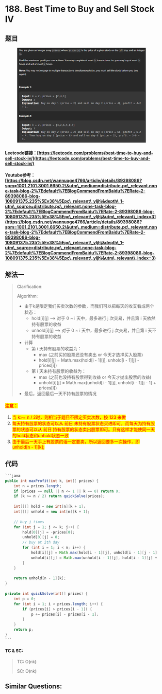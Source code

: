 # 188. Best Time to Buy and Sell Stock IV

## 题目

<figure><img src="../../.gitbook/assets/image (12).png" alt=""><figcaption></figcaption></figure>

#### Leetcode链接：[https://leetcode.com/problems/best-time-to-buy-and-sell-stock-iv/](https://leetcode.com/problems/best-time-to-buy-and-sell-stock-iv/)

#### Youtube参考：[https://blog.csdn.net/wannuoge4766/article/details/89398086?spm=1001.2101.3001.6650.2\&utm\_medium=distribute.pc\_relevant.none-task-blog-2%7Edefault%7EBlogCommendFromBaidu%7ERate-2-89398086-blog-108091375.235%5Ev38%5Epc\_relevant\_yljh\&depth\_1-utm\_source=distribute.pc\_relevant.none-task-blog-2%7Edefault%7EBlogCommendFromBaidu%7ERate-2-89398086-blog-108091375.235%5Ev38%5Epc\_relevant\_yljh\&utm\_relevant\_index=3](https://blog.csdn.net/wannuoge4766/article/details/89398086?spm=1001.2101.3001.6650.2\&utm\_medium=distribute.pc\_relevant.none-task-blog-2%7Edefault%7EBlogCommendFromBaidu%7ERate-2-89398086-blog-108091375.235%5Ev38%5Epc\_relevant\_yljh\&depth\_1-utm\_source=distribute.pc\_relevant.none-task-blog-2%7Edefault%7EBlogCommendFromBaidu%7ERate-2-89398086-blog-108091375.235%5Ev38%5Epc\_relevant\_yljh\&utm\_relevant\_index=3)

## 解法一

> Clarification:&#x20;
>
> Algorithm:&#x20;
>
> * 由于k是限定我们买卖次数的参数，而我们可以把每天的收支看成两个状态：
>   * hold\[i]\[j] --> 对于 0 \~ i 天中，最多进行 j 次交易，并且第 i 天依然持有股票的收益
>   * unhold\[i]\[j] --> 对于 0 \~ i 天中，最多进行 j 次交易，并且第 i 天不持有股票的收益
> * 计算
>   * 第 i 天持有股票的收益为：
>     * max (之前买的股票还没有卖出 or 今天才选择买入股票)
>     * hold\[i]\[j] = Math.max(hold\[i - 1]\[j], unhold\[i - 1]\[j] - prices\[i])
>   * 第 i 天未持有股票的收益为：
>     * max (之前也没持有股票得到收益 or 今天才抛出股票的收益)
>     * unhold\[i]\[j] = Math.max(unhold\[i - 1]\[j], unhold\[i - 1]\[j - 1] + prices\[i])
> * 最后，返回最后一天不持有股票的情况

#### <mark style="color:red;">注意：</mark>

1. <mark style="color:red;">当 k>= n / 2时，则相当于题目不限定买卖次数，按 123 来做</mark>
2. <mark style="color:red;">每天持有股票的状态可以从 前日 未持有股票状态买进即可，而每天为持有股票的状态可以从 前日 持有股票的状态卖出股票即可。只有这样才能使同一天的hold状态和unhold状态一致</mark>
3. <mark style="color:red;">由于最后一天手上有股票的话一定要卖，所以返回要多一次操作，即 unhold\[n - 1]\[k];</mark>

## 代码

````java
```java
public int maxProfit(int k, int[] prices) {
    int n = prices.length;
    if (prices == null || n <= 1 || k == 0) return 0;
    if (k >= n / 2) return quickSolve(prices);

    int[][] hold = new int[n][k + 1];
    int[][] unhold = new int[n][k + 1];

    // buy j times
    for (int j = 1; j <= k; j++) {
        hold[0][j] = -prices[0];
        unhold[0][j] = 0;
        // buy at ith day
        for (int i = 1; i < n; i++) {
            hold[i][j] = Math.max(hold[i - 1][j], unhold[i - 1][j - 1] - prices[i]);
            unhold[i][j] = Math.max(unhold[i - 1][j], hold[i - 1][j] + prices[i]);
        }
    }

    return unhold[n - 1][k];
}

private int quickSolve(int[] prices) {
    int p = 0;
    for (int i = 1; i < prices.length; i++) {
        if (prices[i] > prices[i - 1]) {
            p += prices[i] - prices[i - 1];
        }
    }
    return p;
}
```
````

#### TC & SC:&#x20;

> TC: O(nk)
>
> SC: O(nk)

## **Similar Questions:**&#x20;
